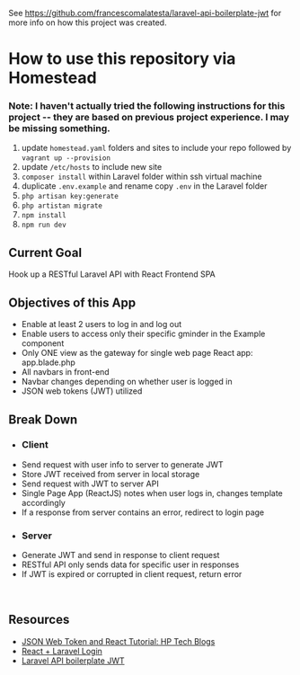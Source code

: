 See https://github.com/francescomalatesta/laravel-api-boilerplate-jwt for more info on how this project was created.

# How to use this repository via Homestead
### Note: I haven't actually tried the following instructions for this project -- they are based on previous project experience. I may be missing something.
1) update `homestead.yaml` folders and sites to include your repo followed by `vagrant up --provision`
2) update `/etc/hosts` to include new site
3) `composer install` within Laravel folder within ssh virtual machine
4) duplicate `.env.example` and rename copy `.env` in the Laravel folder
5) `php artisan key:generate`
6) `php artistan migrate`
7) `npm install`
8) `npm run dev`


<h2>Current Goal</h2>
              <p>Hook up a RESTful Laravel API with React Frontend SPA</p>
              <h2>Objectives of this App</h2>
              <ul>
                <li>Enable at least 2 users to log in and log out</li>
                <li>Enable users to access only their specific gminder in the Example component</li>
                <li>Only ONE view as the gateway for single web page React app: app.blade.php</li>
                <li>All navbars in front-end</li>
                <li>Navbar changes depending on whether user is logged in</li>
                <li>JSON web tokens (JWT) utilized</li>
              </ul>
              <h2>Break Down</h2>
              <div className='row'>
                <div className='col col-12 col-sm-6'>
                  <ul className="list-group">
                    <h3><li className="list-group-item active">Client</li></h3>
                    <li className="list-group-item">Send request with user info to server to generate JWT</li>
                    <li className="list-group-item">Store JWT received from server in local storage</li>
                    <li className="list-group-item">Send request with JWT to server API</li>
                    <li className="list-group-item">Single Page App (ReactJS) notes when user logs in, changes template accordingly</li>
                    <li className="list-group-item">If a response from server contains an error, redirect to login page</li>
                  </ul>
                </div>
                <div className='col col-12 col-sm-6'>
                  <ul className="list-group">
                    <h3><li className="list-group-item active">Server</li></h3>
                    <li className="list-group-item">Generate JWT and send in response to client request</li>
                    <li className="list-group-item">RESTful API only sends data for specific user in responses</li>
                    <li className="list-group-item">If JWT is expired or corrupted in client request, return error</li>
                  </ul>
                </div>
              </div>
              <br />
              <h2>Resources</h2>
              <ul>
                <li><a href='https://hptechblogs.com/using-json-web-token-react/' target='_blank' rel="noopener noreferrer">JSON Web Token and React Tutorial: HP Tech Blogs</a></li>
                <li><a href='https://github.com/lijujohn13/react-laravel-auth' target='_blank' rel="noopener noreferrer">React + Laravel Login</a>
</li>
      <li><a href='https://github.com/francescomalatesta/laravel-api-boilerplate-jwt' target='_blank' rel="noopener noreferrer">Laravel API boilerplate JWT</a></li>
              </ul>

